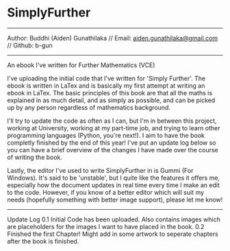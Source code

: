 SimplyFurther
=============
*********************
Author: Buddhi (Aiden) Gunathilaka // Email: aiden.gunathilaka@gmail.com // Github: b-gun
*********************

An ebook I've written for Further Mathematics (VCE)

I've uploading the initial code that I've written for 'Simply Further'. The ebook is written in LaTex and
is basically my first attempt at writing an ebook in LaTex. The basic principles of this book are that 
all the maths is explained in as much detail, and as simply as possible, and can be picked up by any person
regardless of mathematics background.

I'll try to update the code as often as I can, but I'm in between this project, working at University, 
working at my part-time job, and trying to learn other programming languages (Python, you're next!). I aim
to have the book completly finished by the end of this year! I've put an update log below so you can have a brief
overview of the changes I have made over the course of writing the book.

Lastly, the editor I've used to write SimplyFurther in is Gummi (For Windows). It's said to be 'unstable', but I quite
like the features it offers me, especially how the document updates in real time every time I make an edit to the code. 
However, if you know of a better editor which will suit my needs (hopefully something with better image support), please let me know!

*************
Update Log
0.1 Initial Code has been uploaded. Also contains images which are placeholders for the images I want
to have placed in the book.
0.2 Finished the first Chapter! Might add in some artwork to seperate chapters after the book is finished.

